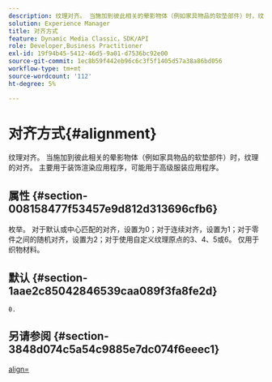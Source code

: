 ```yaml
---
description: 纹理对齐。 当施加到彼此相关的晕影物体（例如家具物品的软垫部件）时，纹理的对齐。 主要用于装饰渲染应用程序，可能用于高级服装应用程序。
solution: Experience Manager
title: 对齐方式
feature: Dynamic Media Classic，SDK/API
role: Developer,Business Practitioner
exl-id: 19f94b45-5412-46d5-9a01-d7536bc92e00
source-git-commit: 1ec8b59f442eb96c6c3f5f1405d57a38a86bd056
workflow-type: tm+mt
source-wordcount: '112'
ht-degree: 5%

---
```


# 对齐方式{#alignment}

纹理对齐。 当施加到彼此相关的晕影物体（例如家具物品的软垫部件）时，纹理的对齐。 主要用于装饰渲染应用程序，可能用于高级服装应用程序。

## 属性 {#section-008158477f53457e9d812d313696cfb6}

枚举。 对于默认或中心匹配的对齐，设置为0；对于连续对齐，设置为1；对于零件之间的随机对齐，设置为2；对于使用自定义纹理原点的3、4、5或6。 仅用于织物材料。

## 默认 {#section-1aae2c85042846539caa089f3fa8fe2d}

`0.`

## 另请参阅 {#section-3848d074c5a54c9885e7dc074f6eeec1}

[align=](../../../../../ir-api/http-protocol/image-rendering-api-ref/c-ir-http-protocol-ref/c-ir-http-protocol-command-reference/r-ir-align.md#reference-4d63baa522ce42f9b15167ba34c5c6a7)
